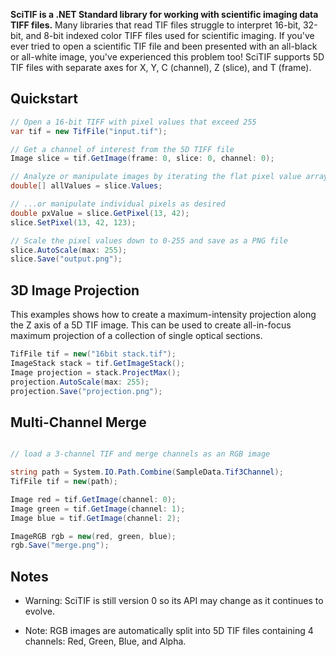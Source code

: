 **SciTIF is a .NET Standard library for working with scientific imaging data TIFF files.** Many libraries that read TIF files struggle to interpret 16-bit, 32-bit, and 8-bit indexed color TIFF files used for scientific imaging. If you've ever tried to open a scientific TIF file and been presented with an all-black or all-white image, you've experienced this problem too! SciTIF supports 5D TIF files with separate axes for X, Y, C (channel), Z (slice), and T (frame).

## Quickstart

```cs
// Open a 16-bit TIFF with pixel values that exceed 255
var tif = new TifFile("input.tif");

// Get a channel of interest from the 5D TIFF file
Image slice = tif.GetImage(frame: 0, slice: 0, channel: 0);

// Analyze or manipulate images by iterating the flat pixel value array
double[] allValues = slice.Values;

// ...or manipulate individual pixels as desired
double pxValue = slice.GetPixel(13, 42);
slice.SetPixel(13, 42, 123);

// Scale the pixel values down to 0-255 and save as a PNG file
slice.AutoScale(max: 255);
slice.Save("output.png");
```

## 3D Image Projection

This examples shows how to create a maximum-intensity projection along the Z axis of a 5D TIF image. This can be used to create all-in-focus maximum projection of a collection of single optical sections.

```cs
TifFile tif = new("16bit stack.tif");
ImageStack stack = tif.GetImageStack();
Image projection = stack.ProjectMax();
projection.AutoScale(max: 255);
projection.Save("projection.png");
```

## Multi-Channel Merge
```cs

// load a 3-channel TIF and merge channels as an RGB image

string path = System.IO.Path.Combine(SampleData.Tif3Channel);
TifFile tif = new(path);

Image red = tif.GetImage(channel: 0);
Image green = tif.GetImage(channel: 1);
Image blue = tif.GetImage(channel: 2);

ImageRGB rgb = new(red, green, blue);
rgb.Save("merge.png");
```

## Notes

* Warning: SciTIF is still version 0 so its API may change as it continues to evolve.

* Note: RGB images are automatically split into 5D TIF files containing 4 channels: Red, Green, Blue, and Alpha.